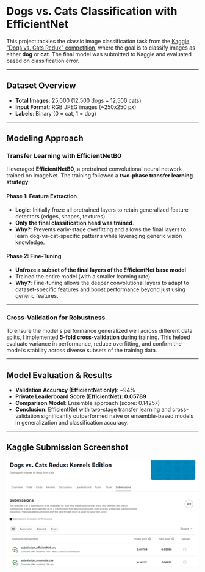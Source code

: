 # Dogs vs. Cats Classification with EfficientNet

This project tackles the classic image classification task from the [Kaggle "Dogs vs. Cats Redux" competition](https://www.kaggle.com/c/dogs-vs-cats-redux-kernels-edition), where the goal is to classify images as either **dog** or **cat**. The final model was submitted to Kaggle and evaluated based on classification error.

---

## Dataset Overview

- **Total Images**: 25,000 (12,500 dogs + 12,500 cats)
- **Input Format**: RGB JPEG images (~250x250 px)
- **Labels**: Binary (0 = cat, 1 = dog)

---

## Modeling Approach

### Transfer Learning with EfficientNetB0

I leveraged **EfficientNetB0**, a pretrained convolutional neural network trained on ImageNet. The training followed a **two-phase transfer learning strategy**:

#### Phase 1: Feature Extraction
- **Logic**: Initially froze all pretrained layers to retain generalized feature detectors (edges, shapes, textures).
- **Only the final classification head was trained**.
- **Why?**: Prevents early-stage overfitting and allows the final layers to learn dog-vs-cat-specific patterns while leveraging generic vision knowledge.

#### Phase 2: Fine-Tuning
- **Unfroze a subset of the final layers of the EfficientNet base model**
- Trained the entire model (with a smaller learning rate)
- **Why?**: Fine-tuning allows the deeper convolutional layers to adapt to dataset-specific features and boost performance beyond just using generic features.

---

### Cross-Validation for Robustness

To ensure the model's performance generalized well across different data splits, I implemented **5-fold cross-validation** during training. This helped evaluate variance in performance, reduce overfitting, and confirm the model’s stability across diverse subsets of the training data.

---

## Model Evaluation & Results

- **Validation Accuracy (EfficientNet only)**: ~94%
- **Private Leaderboard Score (EfficientNet)**: **0.05789**
- **Comparison Model**: Ensemble approach (score: 0.14257)
- **Conclusion**: EfficientNet with two-stage transfer learning and cross-validation significantly outperformed naive or ensemble-based models in generalization and classification accuracy.

---

## Kaggle Submission Screenshot

![Kaggle Submission Screenshot](Images/Kaggle_Submission.png)
